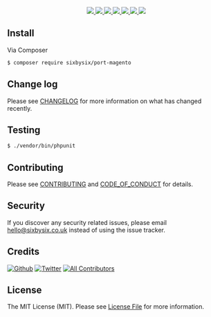 <p align="center">
    <a href="https://packagist.org/packages/sixbysix/port-magento" title="Latest Version on Packagist" target="_blank">
        <img src="https://img.shields.io/packagist/v/sixbysix/port-magento.svg?longCache=true&amp;style=for-the-badge">
    </a>
    <a href="https://travis-ci.org/6by6/port-magento" title="Build status" target="_blank">
        <img src="https://img.shields.io/travis/6by6/port-magento.svg?longCache=true&amp;style=for-the-badge">
    </a>
    <a href="https://github.com/sixbysix/port-magento/blob/develop/LICENSE.md" title="Software License" target="_blank">
        <img src="https://img.shields.io/badge/license-MIT-brightgreen.svg?longCache=true&amp;style=for-the-badge">
    </a>
    <a href="https://scrutinizer-ci.com/g/sixbysix/port-magento/code-structure" title="Coverage Status" target="_blank">
        <img src="https://img.shields.io/scrutinizer/coverage/g/sixbysix/port-magento.svg?longCache=true&amp;style=for-the-badge">
    </a>
    <a href="https://scrutinizer-ci.com/g/sixbysix/port-magento" title="Quality Score" target="_blank">
        <img src="https://img.shields.io/scrutinizer/g/sixbysix/port-magento.svg?longCache=true&amp;style=for-the-badge">
    </a>
    <a href="https://insight.sensiolabs.com/projects/ae060475-0619-487c-bfdf-7d763574b7b9" title="SensioLabs Quality" target="_blank">
        <img src="https://img.shields.io/sensiolabs/i/ae060475-0619-487c-bfdf-7d763574b7b9.svg?style=for-the-badge">
    </a>
    <a href="https://packagist.org/packages/sixbysix/port-magento" title="Total Downloads" target="_blank">
        <img src="https://img.shields.io/packagist/dt/sixbysix/port-magento.svg?longCache=true&amp;style=for-the-badge">
    </a>
</p>
</div>

## Install

Via Composer

``` bash
$ composer require sixbysix/port-magento
```

## Change log

Please see [CHANGELOG](CHANGELOG.md) for more information on what has changed recently.

## Testing

``` bash
$ ./vendor/bin/phpunit
```

## Contributing

Please see [CONTRIBUTING](.github/CONTRIBUTING.md) and [CODE_OF_CONDUCT](CODE_OF_CONDUCT.md) for details.

## Security

If you discover any security related issues, please email hello@sixbysix.co.uk instead of using the issue tracker.

## Credits

[![Github][ico-github]][link-github]
[![Twitter][ico-twitter]][link-twitter]
[![All Contributors][ico-contributors]][link-contributors]

## License

The MIT License (MIT). Please see [License File](LICENSE.md) for more information.

[ico-version]: https://img.shields.io/packagist/v/sixbysix/port-magento.svg?longCache=true&style=for-the-badge
[ico-license]: https://img.shields.io/badge/license-MIT-brightgreen.svg?longCache=true&style=for-the-badge
[ico-travis]: https://img.shields.io/travis/sixbysix/port-magento/master.svg?longCache=true&style=for-the-badge
[ico-scrutinizer]: https://img.shields.io/scrutinizer/coverage/g/sixbysix/port-magento.svg?longCache=true&style=for-the-badge
[ico-code-quality]: https://img.shields.io/scrutinizer/g/sixbysix/port-magento.svg?longCache=true&style=for-the-badge
[ico-code-insights]: https://img.shields.io/sensiolabs/i/ae060475-0619-487c-bfdf-7d763574b7b9.svg?style=for-the-badge
[ico-downloads]: https://img.shields.io/packagist/dt/sixbysix/port-magento.svg?longCache=true&style=for-the-badge
[ico-twitter]: https://img.shields.io/badge/-the6by6-blue.svg?longCache=true&style=for-the-badge&logo=twitter&logoColor=white
[ico-github]: https://img.shields.io/badge/-the6by6-black.svg?longCache=true&style=for-the-badge&logo=github&logoColor=white
[ico-contributors]: https://img.shields.io/badge/-Contributors-blue.svg?longCache=true&style=for-the-badge&logo=github&logoColor=white

[link-packagist]: https://packagist.org/packages/sixbysix/port-magento
[link-travis]: https://travis-ci.org/sixbysix/port-magento
[link-scrutinizer]: https://scrutinizer-ci.com/g/sixbysix/port-magento/code-structure
[link-code-quality]: https://scrutinizer-ci.com/g/sixbysix/port-magento
[link-insights]: https://insight.sensiolabs.com/projects/ae060475-0619-487c-bfdf-7d763574b7b9
[link-downloads]: https://packagist.org/packages/sixbysix/port-magento
[link-author]: https://github.com/:author_username
[link-contributors]: ../../contributors
[link-twitter]: https://twitter.com/the6by6
[link-github]: https://github.com/6by6